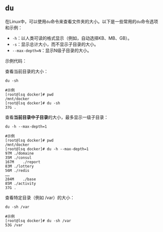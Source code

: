 # `du`

在Linux中，可以使用`du`命令来查看文件夹的大小。以下是一些常用的`du`命令选项和示例：

- `-h`：以人类可读的格式显示（例如，自动选择KB、MB、GB）。
- `-s`：显示总计大小，而不显示子目录的大小。
- `--max-depth=N`：显示N级子目录的大小。

示例代码：

查看当前目录的大小：

```shell
du -sh

#示例
[root@lsq docker]# pwd
/mnt/docker
[root@lsq docker]# du -sh
37G	.
```



查看**当前目录中子目录**的大小，最多显示一级子目录：

```shell
du -h --max-depth=1

#示例
[root@lsq docker]# pwd
/mnt/docker
[root@lsq docker]# du -h --max-depth=1
97M	./domaine
35M	./consul
167M	./report
83M	./lottery
56M	./redis
……
284M	./base
85M	./activity
37G	.
```



查看特定目录（例如 /var）的大小：

```shell
du -sh /var

#示例
[root@lsq docker]# du -sh /var
53G	/var
```

